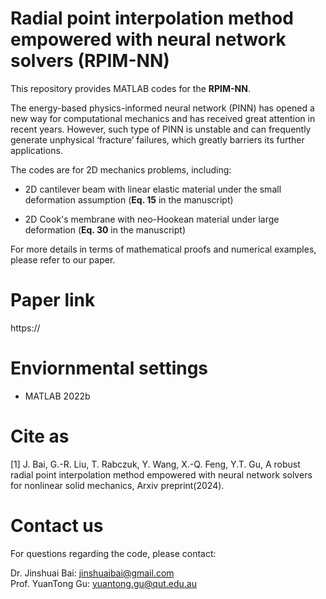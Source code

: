 # Radial point interpolation method empowered with neural network solvers (RPIM-NN)

This repository provides MATLAB codes for the **RPIM-NN**. 

The energy-based physics-informed neural network (PINN) has opened a new way for computational mechanics and has received great attention in recent years. However, such type of PINN is unstable and can frequently generate unphysical ‘fracture’ failures, which greatly barriers its further applications. 

The codes are for 2D mechanics problems, including:
 - 2D cantilever beam with linear elastic material under the small deformation assumption (**Eq. 15** in the manuscript)
      
 - 2D Cook's membrane with neo-Hookean material under large deformation (**Eq. 30** in the manuscript)  
               
For more details in terms of mathematical proofs and numerical examples, please refer to our paper.

# Paper link
https://

# Enviornmental settings
 - MATLAB 2022b

# Cite as
[1] J. Bai, G.-R. Liu, T. Rabczuk, Y. Wang, X.-Q. Feng, Y.T. Gu, A robust radial point interpolation method empowered with neural network solvers for nonlinear solid mechanics, Arxiv preprint(2024). 

# Contact us
For questions regarding the code, please contact:

Dr. Jinshuai Bai: jinshuaibai@gmail.com  
Prof. YuanTong Gu: yuantong.gu@qut.edu.au  
